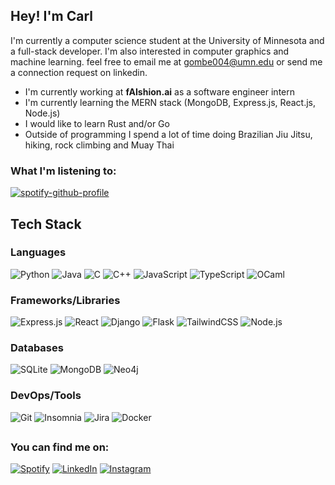 ## Hey! I'm Carl 

I'm currently a computer science student at the University of Minnesota and a full-stack developer. I'm also interested in computer graphics and machine learning. feel free to email me at gombe004@umn.edu or send me a connection request on linkedin. 
* I'm currently working at **fAIshion.ai** as a software engineer intern
* I'm currently learning the MERN stack (MongoDB, Express.js, React.js, Node.js)
* I would like to learn Rust and/or Go
* Outside of programming I spend a lot of time doing Brazilian Jiu Jitsu, hiking, rock climbing and Muay Thai

### What I'm listening to:
[![spotify-github-profile](https://spotify-github-profile.kittinanx.com/api/view?uid=hy52wq9drryrhl79tqbj0dr02&cover_image=false&theme=novatorem&show_offline=false&background_color=121212&interchange=false&bar_color=53b14f&bar_color_cover=false)](https://github.com/kittinan/spotify-github-profile)

## Tech Stack 
### Languages 
![Python](https://img.shields.io/badge/Python-%233776AB?style=for-the-badge&logo=Python&logoColor=white&labelColor=)
![Java](https://img.shields.io/badge/Java-%23F7931E.svg?style=for-the-badge&logo=openjdk&logoColor=white&labelColor=)
![C](https://img.shields.io/badge/C-%23E98407.svg?style=for-the-badge&logo=C&logoColor=white&labelColor=&color=00599C)
![C++](https://img.shields.io/badge/C++-%2300599C.svg?style=for-the-badge&logo=c%2B%2B&logoColor=white&labelColor=)
![JavaScript](https://img.shields.io/badge/JavaScript-%23F7DF1E.svg?style=for-the-badge&logo=javascript&logoColor=black&labelColor=)
![TypeScript](https://img.shields.io/badge/TypeScript-%23007ACC.svg?style=for-the-badge&logo=typescript&logoColor=white&labelColor=)
![OCaml](https://img.shields.io/badge/OCaml-%23E98407.svg?style=for-the-badge&logo=ocaml&logoColor=white&labelColor=)

### Frameworks/Libraries
![Express.js](https://img.shields.io/badge/Express.js-%23000000.svg?style=for-the-badge&logo=express&logoColor=white&labelColor=)
![React](https://img.shields.io/badge/React-%2320232a.svg?style=for-the-badge&logo=react&logoColor=%2361DAFB&labelColor=)
![Django](https://img.shields.io/badge/Django-%23092E20.svg?style=for-the-badge&logo=django&logoColor=white&labelColor=)
![Flask](https://img.shields.io/badge/Flask-%23000000.svg?style=for-the-badge&logo=flask&logoColor=white&labelColor=)
![TailwindCSS](https://img.shields.io/badge/TailwindCSS-%2338B2AC.svg?style=for-the-badge&logo=tailwind-css&logoColor=white&labelColor=)
![Node.js](https://img.shields.io/badge/Node.js-%23339933.svg?style=for-the-badge&logo=node.js&logoColor=white&labelColor=)

### Databases
![SQLite](https://img.shields.io/badge/SQLite-%23003B57.svg?style=for-the-badge&logo=sqlite&logoColor=white&labelColor=)
![MongoDB](https://img.shields.io/badge/MongoDB-%2347A248.svg?style=for-the-badge&logo=mongodb&logoColor=white&labelColor=)
![Neo4j](https://img.shields.io/badge/Neo4j-%230073A6.svg?style=for-the-badge&logo=neo4j&logoColor=white&labelColor=)

### DevOps/Tools
![Git](https://img.shields.io/badge/Git-%23F05033.svg?style=for-the-badge&logo=git&logoColor=white&labelColor=)
![Insomnia](https://img.shields.io/badge/Insomnia-%235849BE.svg?style=for-the-badge&logo=insomnia&logoColor=white&labelColor=)
![Jira](https://img.shields.io/badge/Jira-%230A0FFF.svg?style=for-the-badge&logo=jira&logoColor=white&labelColor=)
![Docker](https://img.shields.io/badge/Docker-%230db7ed.svg?style=for-the-badge&logo=docker&logoColor=white&labelColor=)

##

### You can find me on:
[![Spotify][spotify-shield]][spotify-url]
[![LinkedIn][linkedin-shield]][linkedin-url]
[![Instagram][instagram-shield]][instagram-url]

[spotify-shield]: https://img.shields.io/badge/Spotify-1ED760?style=for-the-badge&logo=spotify&logoColor=white
[spotify-url]: https://open.spotify.com/user/hy52wq9drryrhl79tqbj0dr02?si=7bab914665dc4b7e

[linkedin-shield]: https://img.shields.io/badge/LinkedIn-0077B5?style=for-the-badge&logo=linkedin&logoColor=white
[linkedin-url]: https://www.linkedin.com/in/your-profile/

[instagram-shield]: https://img.shields.io/badge/Instagram-E1306C?style=for-the-badge&logo=instagram&logoColor=white
[instagram-url]: https://www.instagram.com/carlgombert_/
<!--
**carlgombert/carlgombert** is a ✨ _special_ ✨ repository because its `README.md` (this file) appears on your GitHub profile.

Here are some ideas to get you started:

- 🔭 I’m currently working on ...
- 🌱 I’m currently learning ...
- 👯 I’m looking to collaborate on ...
- 🤔 I’m looking for help with ...
- 💬 Ask me about ...
- 📫 How to reach me: ...
- 😄 Pronouns: ...
- ⚡ Fun fact: ...
-->
